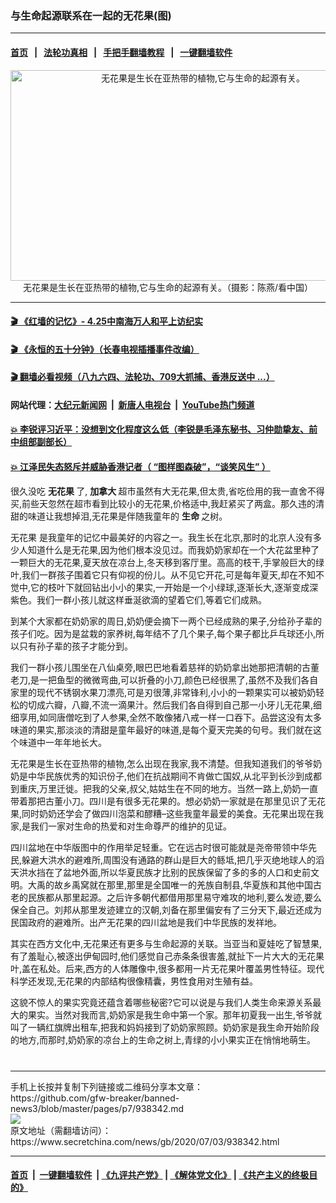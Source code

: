 ### 与生命起源联系在一起的无花果(图)
------------------------

#### [首页](https://github.com/gfw-breaker/banned-news3/blob/master/README.md) &nbsp;&nbsp;|&nbsp;&nbsp; [法轮功真相](https://github.com/begood0513/basic/blob/master/README.md)  &nbsp;&nbsp;|&nbsp;&nbsp; [手把手翻墙教程](https://github.com/gfw-breaker/guides/wiki)  &nbsp;&nbsp;|&nbsp;&nbsp; [一键翻墙软件](https://github.com/gfw-breaker/nogfw/blob/master/README.md)  



<div class="article_right" style="fone-color:#000">
 <p style="text-align:center">
  <img alt="无花果是生长在亚热带的植物,它与生命的起源有关。" src="https://img2.secretchina.com/pic/2019/10-28/p2550691a124573033-ss.jpg" style="height:337px; width:600px"/>
  <br>
   无花果是生长在亚热带的植物,它与生命的起源有关。（摄影：陈燕/看中国）
   <span id="hideid" name="hideid" style="color:red;display:none;">
    <span href="https://www.secretchina.com">
    </span>
   </span>
  </br>
 </p>
 <div id="txt-mid1-t21-2017">
  

---

#### [ 🎬  《红墙的记忆》- 4.25中南海万人和平上访纪实](http://141.164.39.94:10000/videos/legend/425.html)

#### [ 🎬  《永恒的五十分钟》（长春电视插播事件改编） ](http://141.164.39.94:10000/videos/news/ComingForYou-2.html)

#### [ 🎬  翻墙必看视频（八九六四、法轮功、709大抓捕、香港反送中 ...）](https://github.com/gfw-breaker/links/blob/master/banned.md)

#### 网站代理：[大纪元新闻网](http://167.172.10.89:10080/gb/) &nbsp;|&nbsp; [新唐人电视台](http://167.172.10.89:8808/gb/) &nbsp;|&nbsp; [YouTube热门频道](http://158.247.203.241/youtube.html)

#### [ 💥 李锐评习近平：没想到文化程度这么低（李锐是毛泽东秘书、习仲勋挚友、前中组部副部长）](http://141.164.39.94:10000/videos/res/Communist/lirui-xi.html)

#### [ 💥 江泽民失态怒斥并威胁香港记者（ “图样图森破”，“谈笑风生” ）](http://141.164.39.94:10000/videos/res/realjzm/naive.html)


  </div>
 </div>
 <p>
  很久没吃
  <strong>
   无花果
  </strong>
  了,
  <strong>
   加拿大
  </strong>
  超市虽然有大无花果,但太贵,省吃俭用的我一直舍不得买,前些天忽然在超市看到比较小的无花果,价格适中,我赶紧买了两盒。那久违的清甜的味道让我想掉泪,无花果是伴随我童年的
  <strong>
   <span href="https://www.secretchina.com/news/gb/tag/生命" target="_blank">
    生命
   </span>
  </strong>
  之树。
  <span id="hideid" name="hideid" style="color:red;display:none;">
   <span href="https://www.secretchina.com">
   </span>
  </span>
 </p>
 <p>
  <span href="https://www.secretchina.com/news/gb/tag/无花果" target="_blank">
   无花果
  </span>
  是我童年的记忆中最美好的内容之一。我生长在北京,那时的北京人没有多少人知道什么是无花果,因为他们根本没见过。而我奶奶家却在一个大花盆里种了一颗巨大的无花果,夏天放在凉台上,冬天移到客厅里。高高的枝干,手掌般巨大的绿叶,我们一群孩子围着它只有仰视的份儿。从不见它开花,可是每年夏天,却在不知不觉中,它的枝叶下就回钻出小小的果实,一开始是一个小绿球,逐渐长大,逐渐变成深紫色。我们一群小孩儿就这样垂涎欲滴的望着它们,等着它们成熟。
 </p>
 <p>
  到某个大家都在奶奶家的周日,奶奶便会摘下一两个已经成熟的果子,分给孙子辈的孩子们吃。因为是盆栽的家养树,每年结不了几个果子,每个果子都比乒乓球还小,所以只有孙子辈的孩子才能分到。
 </p>
 <p>
  我们一群小孩儿围坐在八仙桌旁,眼巴巴地看着慈祥的奶奶拿出她那把清朝的古董老刀,是一把鱼型的微微弯曲,可以折叠的小刀,颜色已经很黑了,虽然不及我们各自家里的现代不锈钢水果刀漂亮,可是刃很薄,非常锋利,小小的一颗果实可以被奶奶轻松的切成六瓣，八瓣,不流一滴果汁。然后我们各自得到自己那一小牙儿无花果,细细享用,如同唐僧吃到了人参果,全然不敢像猪八戒一样一口吞下。品尝这没有太多味道的果实,那淡淡的清甜是童年最好的味道,是每个夏天完美的句号。我们就在这个味道中一年年地长大。
 </p>
 <p>
  无花果是生长在亚热带的植物,怎么出现在我家,我不清楚。但我知道我们的爷爷奶奶是中华民族优秀的知识份子,他们在抗战期间不肯做亡国奴,从北平到长沙到成都到重庆,万里迁徙。把我的父亲,叔父,姑姑生在不同的地方。当然一路上,奶奶一直带着那把古董小刀。四川是有很多无花果的。想必奶奶一家就是在那里见识了无花果,同时奶奶还学会了做四川泡菜和醪糟–这些我童年最爱的美食。无花果出现在我家,是我们一家对生命的热爱和对生命尊严的维护的见证。
 </p>
 <p>
  四川盆地在中华版图中的作用举足轻重。它在远古时很可能就是尧帝带领中华先民,躲避大洪水的避难所,周围没有通路的群山是巨大的鲧坻,把几乎灭绝地球人的滔天洪水挡在了盆地外面,所以华夏民族才比别的民族保留了多的多的人口和史前文明。大禹的故乡禹窝就在那里,那里是全国唯一的羌族自制县,华夏族和其他中国古老的民族都从那里起源。之后许多朝代都借用那里易守难攻的地利,要么发迹,要么保全自己。刘邦从那里发迹建立的汉朝,刘备在那里偏安有了三分天下,最近还成为民国政府的避难所。出产无花果的四川盆地是我们中华民族的发祥地。
 </p>
 <center>
  <div style="max-width: 632px;height:180px; display: none; text-align: center; margin: 0 auto; overflow: hidden;overflow-x: hidden;">
   <div id="taboola-midarticle-thumbnails" style="max-width: 632px;height:180px;overflow: hidden;overflow-x: hidden;">
   </div>
  </div>
  <div>
   <center>
    <div id="div-gpt-ad-1589559869784-0">
    </div>
   </center>
  </div>
 </center>
 <p>
  其实在西方文化中,无花果还有更多与生命起源的关联。当亚当和夏娃吃了智慧果,有了羞耻心,被逐出伊甸园时,他们感觉自己赤条条很害羞,就扯下一片大大的无花果叶,盖在私处。后来,西方的人体雕像中,很多都用一片无花果叶覆盖男性特征。现代科学还发现,无花果的内部结构很像精囊，男性食用对生殖有益。
 </p>
 <center>
  <div style="max-width: 632px;height:180px; display: none; text-align: center; margin: 0 auto; overflow: hidden;overflow-x: hidden;">
   <div id="taboola-midarticle-thumbnails" style="max-width: 632px;height:180px;overflow: hidden;overflow-x: hidden;">
   </div>
  </div>
  <div>
   <center>
    <div id="div-gpt-ad-1589559869784-0">
    </div>
   </center>
  </div>
 </center>
 <p>
  这貌不惊人的果实究竟还蕴含着哪些秘密?它可以说是与我们人类生命来源关系最大的果实。当然对我而言,奶奶家是我生命中第一个家。那年初夏我一出生,爷爷就叫了一辆红旗牌出租车,把我和妈妈接到了奶奶家照顾。奶奶家是我生命开始阶段的地方,而那时,奶奶家的凉台上的生命之树上,青绿的小小果实正在悄悄地萌生。
  <center>
   <div style="max-width: 632px;height:180px; display: none; text-align: center; margin: 0 auto; overflow: hidden;overflow-x: hidden;">
    <div id="taboola-midarticle-thumbnails" style="max-width: 632px;height:180px;overflow: hidden;overflow-x: hidden;">
    </div>
   </div>
   <div>
    <center>
     <div id="div-gpt-ad-1589559869784-0">
     </div>
    </center>
   </div>
  </center>
  <center>
   <div>
    <div id="txt-mid2-t22-2017" style="display: block;  max-height: 351px;  overflow: hidden;">
     <div id="SC-21xx">
     </div>
     <ins class="adsbygoogle" data-ad-client="ca-pub-1276641434651360" data-ad-format="auto" data-ad-slot="4301710469" data-full-width-responsive="true" style="display:block">
     </ins>
    </div>
   </div>
  </center>
  <div style="padding-top:12px;">
  </div>
 </p>
</div>

<hr/>
手机上长按并复制下列链接或二维码分享本文章：<br/>
https://github.com/gfw-breaker/banned-news3/blob/master/pages/p7/938342.md <br/>
<a href='https://github.com/gfw-breaker/banned-news3/blob/master/pages/p7/938342.md'><img src='https://github.com/gfw-breaker/banned-news3/blob/master/pages/p7/938342.md.png'/></a> <br/>
原文地址（需翻墙访问）：https://www.secretchina.com/news/gb/2020/07/03/938342.html


------------------------
#### [首页](https://github.com/gfw-breaker/banned-news3/blob/master/README.md) &nbsp;|&nbsp; [一键翻墙软件](https://github.com/gfw-breaker/nogfw/blob/master/README.md) &nbsp;| [《九评共产党》](https://github.com/gfw-breaker/9ping.md/blob/master/README.md#九评之一评共产党是什么) | [《解体党文化》](https://github.com/gfw-breaker/jtdwh.md/blob/master/README.md) | [《共产主义的终极目的》](https://github.com/gfw-breaker/gczydzjmd.md/blob/master/README.md)


<img src='http://gfw-breaker.win/banned-news3/pages/p7/938342.md' width='0px' height='0px'/>